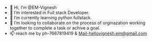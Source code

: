 - 👋 Hi, I’m @EM-Vignesh
- 👀 I’m interested in Full stack Developer.
- 🌱 I’m currently learning python fullstack. 
- 💞️ I’m looking to collaborate on the process of orginazation working together to complete a task or achive a goal.
- 📫 reach me by ph-7667819419 & Mail-hellovignesh.em@gmail.com

<!---
EM-Vignesh/EM-Vignesh is a ✨ special ✨ repository because its `README.md` (this file) appears on your GitHub profile.
You can click the Preview link to take a look at your changes.
--->
